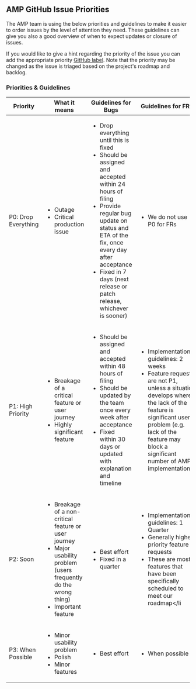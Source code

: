 <!---
Copyright 2015 The AMP HTML Authors. All Rights Reserved.

Licensed under the Apache License, Version 2.0 (the "License");
you may not use this file except in compliance with the License.
You may obtain a copy of the License at

      http://www.apache.org/licenses/LICENSE-2.0

Unless required by applicable law or agreed to in writing, software
distributed under the License is distributed on an "AS-IS" BASIS,
WITHOUT WARRANTIES OR CONDITIONS OF ANY KIND, either express or implied.
See the License for the specific language governing permissions and
limitations under the License.
-->

## AMP GitHub Issue Priorities

The AMP team is using the below priorities and guidelines to make it easier to
order issues by the level of attention they need. These guidelines can give you
also a good overview of when to expect updates or closure of issues.

If you would like to give a hint regarding the priority of the issue you can add
the appropriate priority
[GitHub label](https://github.com/ampproject/amphtml/labels). Note that the
priority may be changed as the issue is triaged based on the project's roadmap
and backlog.

### Priorities & Guidelines

| Priority            | What it means                                                                                                                                                        | Guidelines for Bugs                                                                                                                                                                                                                                                                                   | Guidelines for FRs                                                                                                                                                                                                                                               |
| ------------------- | -------------------------------------------------------------------------------------------------------------------------------------------------------------------- | ----------------------------------------------------------------------------------------------------------------------------------------------------------------------------------------------------------------------------------------------------------------------------------------------------- | ---------------------------------------------------------------------------------------------------------------------------------------------------------------------------------------------------------------------------------------------------------------- |
| P0: Drop Everything | <ul><li>Outage</li><li>Critical production issue</li></ul>                                                                                                           | <ul><li>Drop everything until this is fixed</li><li>Should be assigned and accepted within 24 hours of filing</li><li>Provide regular bug update on status and ETA of the fix, once every day after acceptance</li><li>Fixed in 7 days (next release or patch release, whichever is sooner)</li></ul> | <ul><li>We do not use P0 for FRs</li></ul>                                                                                                                                                                                                                       |
| P1: High Priority   | <ul><li>Breakage of a critical feature or user journey</li><li>Highly significant feature</li></ul>                                                                  | <ul><li>Should be assigned and accepted within 48 hours of filing</li><li>Should be updated by the team once every week after acceptance</li><li>Fixed within 30 days or updated with explanation and timeline</li></ul>                                                                              | <ul><li>Implementation guidelines: 2 weeks</li><li>Feature requests are not P1, unless a situation develops where the lack of the feature is significant user problem (e.g. lack of the feature may block a significant number of AMP implementations)</li></ul> |
| P2: Soon            | <ul><li>Breakage of a non-critical feature or user journey</li><li>Major usability problem (users frequently do the wrong thing)</li><li>Important feature</li></ul> | <ul><li>Best effort</li><li>Fixed in a quarter</li></ul>                                                                                                                                                                                                                                              | <ul><li>Implementation guidelines: 1 Quarter</li><li>Generally higher priority feature requests</li><li>These are mostly features that have been specifically scheduled to meet our roadmap</li</ul>                                                             |
| P3: When Possible   | <ul><li>Minor usability problem</li><li>Polish</li><li>Minor features</li></ul>                                                                                      | <ul><li>Best effort</li></ul>                                                                                                                                                                                                                                                                         | <ul><li>When possible</li></ul>                                                                                                                                                                                                                                  |

